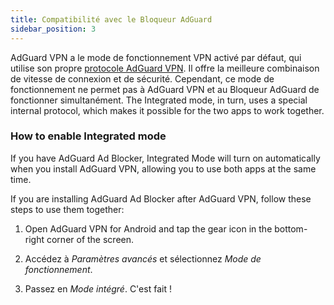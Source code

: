 ```yaml
---
title: Compatibilité avec le Bloqueur AdGuard
sidebar_position: 3
---
```


AdGuard VPN a le mode de fonctionnement VPN activé par défaut, qui utilise son propre [protocole AdGuard VPN](/general/adguard-vpn-protocol). Il offre la meilleure combinaison de vitesse de connexion et de sécurité. Cependant, ce mode de fonctionnement ne permet pas à AdGuard VPN et au Bloqueur AdGuard de fonctionner simultanément. The Integrated mode, in turn, uses a special internal protocol, which makes it possible for the two apps to work together.

### How to enable Integrated mode

If you have AdGuard Ad Blocker, Integrated Mode will turn on automatically when you install AdGuard VPN, allowing you to use both apps at the same time.

If you are installing AdGuard Ad Blocker after AdGuard VPN, follow these steps to use them together:

1. Open AdGuard VPN for Android and tap the gear icon in the bottom-right corner of the screen.

2. Accédez à *Paramètres avancés* et sélectionnez *Mode de fonctionnement*.

3. Passez en *Mode intégré*. C'est fait !
